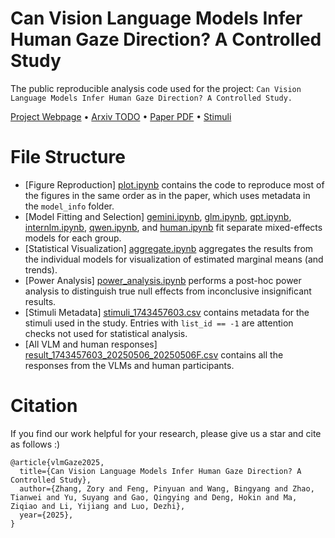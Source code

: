 # Can Vision Language Models Infer Human Gaze Direction? A Controlled Study
The public reproducible analysis code used for the project: `Can Vision Language Models Infer Human Gaze Direction? A Controlled Study.`

[Project Webpage](https://grow-ai-like-a-child.github.io/gaze/) • [Arxiv TODO]() • [Paper PDF](https://grow-ai-like-a-child.github.io/gaze/static/pdfs/paper.pdf) • [Stimuli](https://osf.io/kyaeu)

# File Structure
- [Figure Reproduction] [plot.ipynb](./plot.ipynb) contains the code to reproduce most of the figures in the same order as in the paper, which uses metadata in the `model_info` folder.
- [Model Fitting and Selection] [gemini.ipynb](./gemini.ipynb), [glm.ipynb](./glm.ipynb), [gpt.ipynb](./gpt.ipynb), [internlm.ipynb](./internlm.ipynb), [qwen.ipynb](./qwen.ipynb), and [human.ipynb](./human.ipynb) fit separate mixed-effects models for each group.
- [Statistical Visualization] [aggregate.ipynb](./aggregate.ipynb) aggregates the results from the individual models for visualization of estimated marginal means (and trends).
- [Power Analysis] [power_analysis.ipynb](./power_analysis.ipynb) performs a post-hoc power analysis to distinguish true null effects from inconclusive insignificant results.
- [Stimuli Metadata] [stimuli_1743457603.csv](./stimuli_1743457603.csv) contains metadata for the stimuli used in the study. Entries with `list_id == -1` are attention checks not used for statistical analysis.
- [All VLM and human responses] [result_1743457603_20250506_20250506F.csv](./result_1743457603_20250506_20250506F.csv) contains all the responses from the VLMs and human participants.

# Citation
If you find our work helpful for your research, please give us a star and cite as follows :)
```
@article{vlmGaze2025,
  title={Can Vision Language Models Infer Human Gaze Direction? A Controlled Study},
  author={Zhang, Zory and Feng, Pinyuan and Wang, Bingyang and Zhao, Tianwei and Yu, Suyang and Gao, Qingying and Deng, Hokin and Ma, Ziqiao and Li, Yijiang and Luo, Dezhi},
  year={2025},
}
```